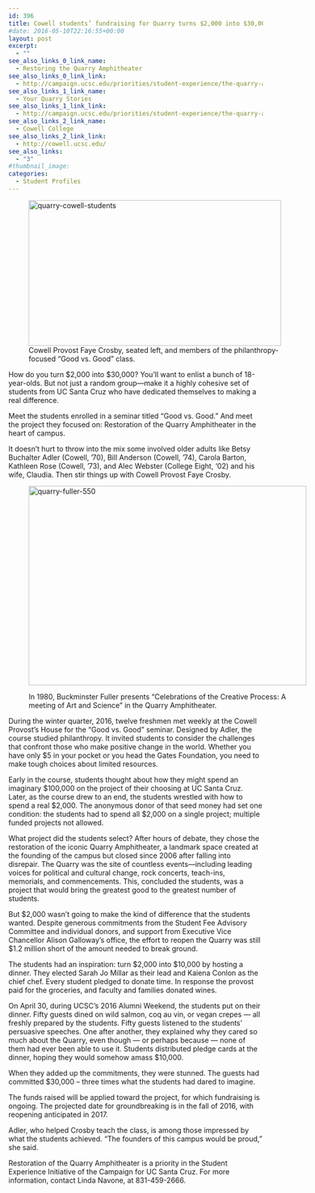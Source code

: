 ```yaml
---
id: 396
title: Cowell students’ fundraising for Quarry turns $2,000 into $30,000
#date: 2016-05-10T22:16:55+00:00
layout: post
excerpt:
  - ""
see_also_links_0_link_name:
  - Restoring the Quarry Amphitheater
see_also_links_0_link_link:
  - http://campaign.ucsc.edu/priorities/student-experience/the-quarry-amphitheater/
see_also_links_1_link_name:
  - Your Quarry Stories
see_also_links_1_link_link:
  - http://campaign.ucsc.edu/priorities/student-experience/the-quarry-amphitheater/quarry-stories/
see_also_links_2_link_name:
  - Cowell College
see_also_links_2_link_link:
  - http://cowell.ucsc.edu/
see_also_links:
  - "3"
#thumbnail_image:
categories:
  - Student Profiles
---
```

<figure id="attachment_397" style="width: 500px" class="wp-caption alignright"><img class="size-full wp-image-397" src="http://live-ucsc-giving.pantheonsite.io/wp-content/uploads/2017/08/quarry-cowell-students.jpg" alt="quarry-cowell-students" width="500" height="288" srcset="https://ucsc-giving.lndo.site/wp-content/uploads/2017/08/quarry-cowell-students.jpg 500w, https://ucsc-giving.lndo.site/wp-content/uploads/2017/08/quarry-cowell-students-300x173.jpg 300w" sizes="(max-width: 500px) 100vw, 500px" /><figcaption class="wp-caption-text">Cowell Provost Faye Crosby, seated left, and members of the philanthropy-focused “Good vs. Good” class.</figcaption></figure> 

How do you turn $2,000 into $30,000? You’ll want to enlist a bunch of 18-year-olds. But not just a random group—make it a highly cohesive set of students from UC Santa Cruz who have dedicated themselves to making a real difference.

Meet the students enrolled in a seminar titled “Good vs. Good.” And meet the project they focused on: Restoration of the Quarry Amphitheater in the heart of campus.

It doesn’t hurt to throw into the mix some involved older adults like Betsy Buchalter Adler (Cowell, ’70), Bill Anderson (Cowell, ’74), Carola Barton, Kathleen Rose (Cowell, ’73), and Alec Webster (College Eight, ‘02) and his wife, Claudia. Then stir things up with Cowell Provost Faye Crosby.<figure id="attachment_399" style="width: 550px" class="wp-caption alignright">

<img class="size-full wp-image-399" src="http://live-ucsc-giving.pantheonsite.io/wp-content/uploads/2016/05/quarry-fuller-550.jpg" alt="quarry-fuller-550" width="550" height="394" srcset="https://ucsc-giving.lndo.site/wp-content/uploads/2016/05/quarry-fuller-550.jpg 550w, https://ucsc-giving.lndo.site/wp-content/uploads/2016/05/quarry-fuller-550-300x215.jpg 300w" sizes="(max-width: 550px) 100vw, 550px" /> <figcaption class="wp-caption-text">In 1980, Buckminster Fuller presents “Celebrations of the Creative Process: A meeting of Art and Science” in the Quarry Amphitheater.</figcaption></figure> 

During the winter quarter, 2016, twelve freshmen met weekly at the Cowell Provost’s House for the “Good vs. Good” seminar. Designed by Adler, the course studied philanthropy. It invited students to consider the challenges that confront those who make positive change in the world. Whether you have only $5 in your pocket or you head the Gates Foundation, you need to make tough choices about limited resources.

Early in the course, students thought about how they might spend an imaginary $100,000 on the project of their choosing at UC Santa Cruz. Later, as the course drew to an end, the students wrestled with how to spend a real $2,000. The anonymous donor of that seed money had set one condition: the students had to spend all $2,000 on a single project; multiple funded projects not allowed.

What project did the students select? After hours of debate, they chose the restoration of the iconic Quarry Amphitheater, a landmark space created at the founding of the campus but closed since 2006 after falling into disrepair. The Quarry was the site of countless events—including leading voices for political and cultural change, rock concerts, teach-ins, memorials, and commencements. This, concluded the students, was a project that would bring the greatest good to the greatest number of students.

But $2,000 wasn’t going to make the kind of difference that the students wanted. Despite generous commitments from the Student Fee Advisory Committee and individual donors, and support from Executive Vice Chancellor Alison Galloway&#8217;s office, the effort to reopen the Quarry was still $1.2 million short of the amount needed to break ground.

The students had an inspiration: turn $2,000 into $10,000 by hosting a dinner. They elected Sarah Jo Millar as their lead and Kaiena Conlon as the chief chef. Every student pledged to donate time. In response the provost paid for the groceries, and faculty and families donated wines.

On April 30, during UCSC’s 2016 Alumni Weekend, the students put on their dinner. Fifty guests dined on wild salmon, coq au vin, or vegan crepes &#8212; all freshly prepared by the students. Fifty guests listened to the students’ persuasive speeches. One after another, they explained why they cared so much about the Quarry, even though &#8212; or perhaps because &#8212; none of them had ever been able to use it. Students distributed pledge cards at the dinner, hoping they would somehow amass $10,000.

When they added up the commitments, they were stunned. The guests had committed $30,000 – three times what the students had dared to imagine.

The funds raised will be applied toward the project, for which fundraising is ongoing. The projected date for groundbreaking is in the fall of 2016, with reopening anticipated in 2017.

Adler, who helped Crosby teach the class, is among those impressed by what the students achieved. “The founders of this campus would be proud,” she said.

Restoration of the Quarry Amphitheater is a priority in the Student Experience Initiative of the Campaign for UC Santa Cruz. For more information, contact Linda Navone, at 831-459-2666.